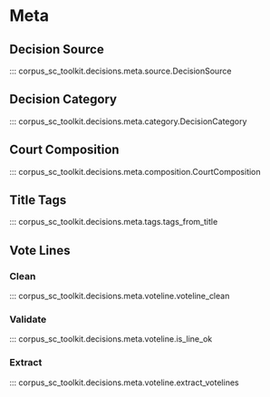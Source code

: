 # Meta

## Decision Source

::: corpus_sc_toolkit.decisions.meta.source.DecisionSource

## Decision Category

::: corpus_sc_toolkit.decisions.meta.category.DecisionCategory

## Court Composition

::: corpus_sc_toolkit.decisions.meta.composition.CourtComposition

## Title Tags

::: corpus_sc_toolkit.decisions.meta.tags.tags_from_title

## Vote Lines

### Clean

::: corpus_sc_toolkit.decisions.meta.voteline.voteline_clean

### Validate

::: corpus_sc_toolkit.decisions.meta.voteline.is_line_ok

### Extract

::: corpus_sc_toolkit.decisions.meta.voteline.extract_votelines
